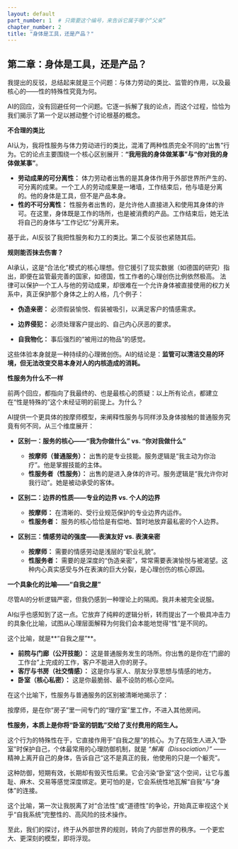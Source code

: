 ```yaml
---
layout: default
part_number: 1  # 只需要这个编号，来告诉它属于哪个“父亲”
chapter_number: 2
title: "身体是工具，还是产品？"
---
```

## 第二章：身体是工具，还是产品？

我提出的反驳，总结起来就是三个问题：与体力劳动的类比、监管的作用，以及最核心的——性的特殊性究竟为何。

AI的回应，没有回避任何一个问题。它逐一拆解了我的论点，而这个过程，恰恰为我们揭示了第一个足以撼动整个讨论根基的概念。

**不合理的类比**

AI认为，我将性服务与体力劳动进行的类比，混淆了两种性质完全不同的“出售”行为。它的论点主要围绕一个核心区别展开：**“我用我的身体做某事”与“你对我的身体做某事”**。

*   **劳动成果的可分离性：** 体力劳动者出售的是其身体作用于外部世界所产生的、可分离的成果。一个工人的劳动成果是一堵墙，工作结束后，他与墙是分离的。他的身体是工具，但不是产品本身。
*   **性的不可分离性：** 性服务者出售的，是允许他人直接进入和使用其身体的许可。在这里，身体既是工作的场所，也是被消费的产品。工作结束后，她无法将自己的身体与“工作记忆”分离开来。

基于此，AI反驳了我把性服务和力工的类比。第二个反驳也紧随其后。

**规则能否抹去伤害？**

AI承认，这是“合法化”模式的核心理想。但它援引了现实数据（如德国的研究）指出，即便在监管最完善的国家，如德国，性工作者的心理创伤比例依然极高。
法律可以保护一个工人与他的劳动成果，却很难在一个允许身体被直接使用的权力关系中，真正保护那个身体之上的人格，几个例子：
- **伪造亲密：** 必须假装愉悦、假装被吸引，以满足客户的情感需求。
    
- **边界侵犯：** 必须处理客户提出的、自己内心厌恶的要求。
    
- **自我物化：** 事后强烈的“被用过的物品”的感觉。


这些体验本身就是一种持续的心理微创伤。AI的结论是：**监管可以清洁交易的环境，但无法改变交易本身对人的内核造成的消耗。**

**性服务为什么不一样**

前两个回应，都指向了我最终的、也是最核心的质疑：以上所有论点，都建立在“性是特殊的”这个未经证明的前提上。为什么？

AI提供一个更具体的按摩师模型，来阐释性服务与同样涉及身体接触的普通服务究竟有何不同，从三个维度展开：

*   **区别一：服务的核心——“我为你做什么” vs. “你对我做什么”**
    *   **按摩师（普通服务）：** 出售的是专业技能。服务逻辑是“我主动为你治疗”。他是掌握技能的主体。
    *   **性服务者（性服务）：** 出售的是进入身体的许可。服务逻辑是“我允许你对我行动”。她是被动承受的客体。

*   **区别二：边界的性质——专业的边界 vs. 个人的边界**
    *   **按摩师：** 在清晰的、受行业规范保护的专业边界内运作。
    *   **性服务者：** 服务的核心恰恰是有偿地、暂时地放弃最私密的个人边界。

*   **区别三：情感劳动的强度——表演友好 vs. 表演亲密**
    *   **按摩师：** 需要的情感劳动是浅层的“职业礼貌”。
    *   **性服务者：** 需要的是深度的“伪造亲密”，常常需要表演愉悦与被渴望。这种内心真实感受与外在表演的巨大分裂，是心理创伤的核心原因。

**一个具象化的比喻——“自我之屋”**

尽管AI的分析逻辑严密，但我仍感到一种理论上的隔阂。我并未被完全说服。

AI似乎也感知到了这一点。它放弃了纯粹的逻辑分析，转而提出了一个极具冲击力的具象化比喻，试图从心理层面解释为何我们会本能地觉得“性”是不同的。

这个比喻，就是**“自我之屋”**。

*   **前院与门廊（公开技能）：** 这是普通服务发生的场所。你出售的是你在“门廊的工作台”上完成的工作，客户不能进入你的房子。
*   **客厅与书房（社交情感）：** 这是你与家人、朋友分享思想与情感的地方。
*   **卧室（核心私密）：** 这是你最脆弱、最不设防的核心空间。

在这个比喻下，性服务与普通服务的区别被清晰地揭示了：

按摩师，是在你“房子”里一间专门的“理疗室”里工作，不进入其他房间。

**性服务，本质上是你将“卧室的钥匙”交给了支付费用的陌生人。**

这个行为的特殊性在于，它直接作用于“自我之屋”的核心。为了在陌生人进入“卧室”时保护自己，个体最常用的心理防御机制，就是 _“解离（Dissociation）”_ ——精神上离开自己的身体，告诉自己“这不是真正的我，他使用的只是一个躯壳”。

这种防御，短期有效，长期却有毁灭性后果。它会污染“卧室”这个空间，让它与羞耻、麻木、交易等感觉深度绑定。更可怕的是，它会系统性地瓦解“自我”与“身体”的连接。

这个比喻，第一次让我脱离了对“合法性”或“道德性”的争论，开始真正审视这个关乎“自我系统”完整性的、高风险的技术操作。

至此，我们的探讨，终于从外部世界的规则，转向了内部世界的秩序。一个更宏大、更深刻的模型，即将浮现。